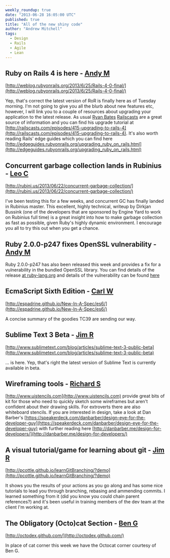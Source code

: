 ```yaml
---
weekly_roundup: true
date: "2013-06-28 16:05:00 UTC"
published: true
title: "All of the new shiny code"
author: "Andrew Mitchell"
tags:
  - Design
  - Rails
  - Agile
  - Lean
---
```


## Ruby on Rails 4 is here - [Andy M](http://www.unboxedconsulting.com/people/andrew-mitchell)
[http://weblog.rubyonrails.org/2013/6/25/Rails-4-0-final/](http://weblog.rubyonrails.org/2013/6/25/Rails-4-0-final/)

Yep, that's correct the latest version of RoR is finally here as of Tuesday morning. I'm not going to give you all the blurb about new features etc, however, I will link you to  a couple of resources about upgrading your application to the latest release. As usual [Ryan Bates](https://github.com/ryanb) [Railscasts](http://www.railscasts.com) are a great source of information and you can find his upgrade tutorial at [http://railscasts.com/episodes/415-upgrading-to-rails-4](http://railscasts.com/episodes/415-upgrading-to-rails-4). It's also worth reading Rails' edge guides which you can find here [http://edgeguides.rubyonrails.org/upgrading_ruby_on_rails.html](http://edgeguides.rubyonrails.org/upgrading_ruby_on_rails.html)


## Concurrent garbage collection lands in Rubinius - [Leo C](http://www.unboxedconsulting.com/people/leo-cassarani)

[http://rubini.us/2013/06/22/concurrent-garbage-collection/](http://rubini.us/2013/06/22/concurrent-garbage-collection/)

I've been testing this for a few weeks, and concurrent GC has finally landed in Rubinius master. This excellent, highly technical, writeup by Dirkjan Bussink (one of the developers that are sponsored by Engine Yard to work on Rubinius full time) is a great insight into how to make garbage collection as fast as possible, given Ruby's highly dynamic environment. I encourage you all to try this out when you get a chance.

## Ruby 2.0.0-p247 fixes OpenSSL vulnerability - [Andy M](http://www.unboxedconsulting.com/people/andrew-mitchell)
Ruby 2.0.0-p247 has also been released this week and provides a fix for a vulnerability in the bundled OpenSSL library. You can find details of the release [at ruby-lang.org](http://www.ruby-lang.org/en/news/2013/06/27/ruby-2-0-0-p247-is-released) and details of the vulnerability can be found [here](http://www.ruby-lang.org/en/news/2013/06/27/hostname-check-bypassing-vulnerability-in-openssl-client-cve-2013-4073/)


## EcmaScript Sixth Edition - [Carl W](http://www.unboxedconsulting.com/people/carl-whittaker)

[http://espadrine.github.io/New-In-A-Spec/es6/](http://espadrine.github.io/New-In-A-Spec/es6/)

A concise summary of the goodies TC39 are sending our way.


## Sublime Text 3 Beta - [Jim R](https://github.com/j1mr10rd4n)

[http://www.sublimetext.com/blog/articles/sublime-text-3-public-beta](http://www.sublimetext.com/blog/articles/sublime-text-3-public-beta)

… is here. Yep, that's right the latest version of Sublime Text is currently available in beta.

## Wireframing tools - [Richard S](http://www.unboxedconsulting.com/people/richard-stobart)

[http://www.uistencils.com](http://www.uistencils.com) provide great bits of kit for those who need to quickly sketch some wireframes but aren't confident about their drawing skills.  For extroverts there are also whiteboard stencils.  If you are interested in design, take a look at Dan Barber's [https://speakerdeck.com/danbarber/design-eye-for-the-developer-guy](https://speakerdeck.com/danbarber/design-eye-for-the-developer-guy) with further reading here [http://danbarber.me/design-for-developers/](http://danbarber.me/design-for-developers/)

## A visual tutorial/game for learning about git - [Jim R](https://github.com/j1mr10rd4n)

[http://pcottle.github.io/learnGitBranching/?demo](http://pcottle.github.io/learnGitBranching/?demo)

It shows you the results of your actions as you go along and has some
nice tutorials to lead you through branching, rebasing and ammending
commits. I learned something from it (did you know you could chain
parent references?) and it's been useful in training members of the dev
team at the client I'm working at.

## The Obligatory (Octo)cat Section - [Ben G](http://www.unboxedconsulting.com/people/benjamin-giffin)

[http://octodex.github.com/](http://octodex.github.com/)

In place of cat corner this week we have the Octocat corner courtesy of Ben G.
